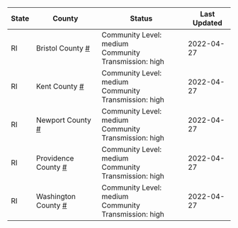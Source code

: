 State | County | Status | Last Updated
--- | --- | --- | --- 
RI | Bristol County <a href="#bristol_county">#</a> | <a name="bristol_county"></a>Community Level: medium<br/>Community Transmission: high | 2022-04-27
RI | Kent County <a href="#kent_county">#</a> | <a name="kent_county"></a>Community Level: medium<br/>Community Transmission: high | 2022-04-27
RI | Newport County <a href="#newport_county">#</a> | <a name="newport_county"></a>Community Level: medium<br/>Community Transmission: high | 2022-04-27
RI | Providence County <a href="#providence_county">#</a> | <a name="providence_county"></a>Community Level: medium<br/>Community Transmission: high | 2022-04-27
RI | Washington County <a href="#washington_county">#</a> | <a name="washington_county"></a>Community Level: medium<br/>Community Transmission: high | 2022-04-27

